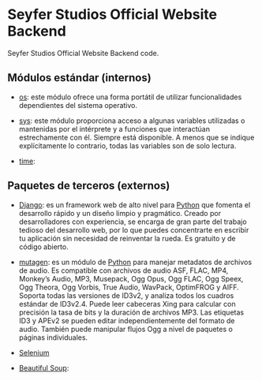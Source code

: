 # Seyfer Studios Official Website Backend

Seyfer Studios Official Website Backend code.

## Módulos estándar (internos)

- [os](https://docs.python.org/3/library/os.html): este módulo ofrece una forma portátil de utilizar funcionalidades dependientes del sistema operativo.

- [sys](https://docs.python.org/3/library/sys.html): este módulo proporciona acceso a algunas variables utilizadas o mantenidas por el intérprete y a funciones que interactúan estrechamente con él. Siempre está disponible. A menos que se indique explícitamente lo contrario, todas las variables son de solo lectura.

- [time](https://docs.python.org/3/library/time.html):

## Paquetes de terceros (externos)

- [Django](https://www.djangoproject.com/): es un framework web de alto nivel para [Python](https://www.python.org/) que fomenta el desarrollo rápido y un diseño limpio y pragmático. Creado por desarrolladores con experiencia, se encarga de gran parte del trabajo tedioso del desarrollo web, por lo que puedes concentrarte en escribir tu aplicación sin necesidad de reinventar la rueda. Es gratuito y de código abierto.

- [mutagen](https://mutagen.readthedocs.io/en/latest/): es un módulo de [Python](https://www.python.org/) para manejar metadatos de archivos de audio. Es compatible con archivos de audio ASF, FLAC, MP4, Monkey’s Audio, MP3, Musepack, Ogg Opus, Ogg FLAC, Ogg Speex, Ogg Theora, Ogg Vorbis, True Audio, WavPack, OptimFROG y AIFF. Soporta todas las versiones de ID3v2, y analiza todos los cuadros estándar de ID3v2.4. Puede leer cabeceras Xing para calcular con precisión la tasa de bits y la duración de archivos MP3. Las etiquetas ID3 y APEv2 se pueden editar independientemente del formato de audio. También puede manipular flujos Ogg a nivel de paquetes o páginas individuales.

- [Selenium](https://www.selenium.dev/)

- [Beautiful Soup](https://www.crummy.com/software/BeautifulSoup/bs4/doc/):
